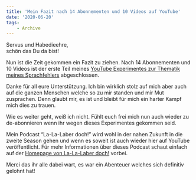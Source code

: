 ```yaml
---
title: 'Mein Fazit nach 14 Abonnementen und 10 Videos auf YouTube'
date: '2020-06-20'
tags:
    - Archive
---
```


Servus und Habedieehre,  
schön das Du da bist!

Nun ist die Zeit gekommen ein Fazit zu ziehen. Nach 14 Abonnementen und 10 Videos ist der erste Teil meines [YouTube Experimentes zur Thematik meines Sprachfehlers](https://www.youtube.com/channel/UCNNnNmeTLWntdBofrdWbsyQ/) abgeschlossen.

Danke für all eure Unterstützung. Ich bin wirklich stolz auf mich aber auch auf die ganzen Menschen welche so zu mir standen und mir Mut zusprachen. Denn glaubt mir, es ist und bleibt für mich ein harter Kampf mich dies zu trauen.

Wie es weiter geht, weiß ich nicht. Fühlt euch frei mich nun auch wieder zu de-abonnieren wenn ihr wegen dieses Experimentes gekommen seid.

Mein Podcast “La-La-Laber doch!” wird wohl in der nahen Zukunft in die zweite Season gehen und wenn es soweit ist auch wieder hier auf YouTube veröffentlicht. Für mehr Informationen über dieses Podcast schaut einfach auf der [Homepage von La-La-Laber doch!](https://tscholze.github.io/podcast-la-la-laber-doch/) vorbei.

Merci das ihr alle dabei wart, es war ein Abenteuer welches sich definitiv gelohnt hat!
